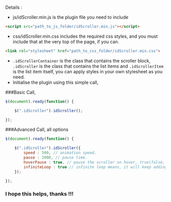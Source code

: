 Details : 


* js/idScroller.min.js is the plugin file you need to include 
```html 
<script src="path_to_js_folder/idScroller.min.js"></script>
```
* css/idScroller.min.css includes the required css styles, and you must include that at the very top of the page, if you can. 
```html 
<link rel="stylesheet" href="path_to_css_folder/idScroller.min.css">
```
* `.idScrollerContainer` is the class that contains the scroller block, `.idScroller` is the class that contains the list items and `.idScrollerItem` is the list item itself, you can apply styles in your own stylesheet as you need.
* Initialise the plugin using this simple call,

###Basic Call,


```javascript
$(document).ready(function() {

    $(".idScroller").idScroller();

});
```


###Advanced Call, all options

```javascript
$(document).ready(function() {

    $(".idScroller").idScroller({
        speed : 500, // animation speed.
        pause : 2000, // pause time.
        hoverPause : true, // pause the scroller on hover, true|false, default is true.
        infiniteLoop : true // infinite loop means, it will keep adding the elements one after one, on false, it will go back to top after animating the last element, true|false, default is true.
    });

});
```

### I hope this helps, thanks !!!

